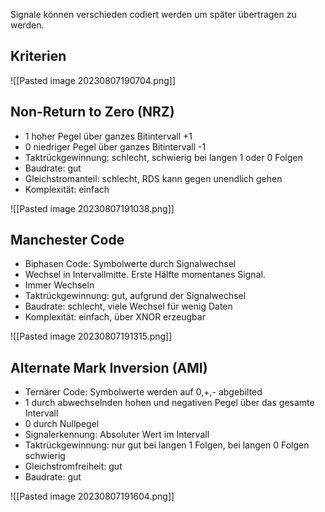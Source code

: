 Signale können verschieden codiert werden um später übertragen zu werden.

## Kriterien

![[Pasted image 20230807190704.png]]

## Non-Return to Zero (NRZ)

- 1 hoher Pegel über ganzes Bitintervall +1
- 0 niedriger Pegel über ganzes Bitintervall -1
- Taktrückgewinnung: schlecht, schwierig bei langen 1 oder 0 Folgen
- Baudrate: gut
- Gleichstromanteil: schlecht, RDS kann gegen unendlich gehen
- Komplexität: einfach

![[Pasted image 20230807191038.png]]

## Manchester Code

- Biphasen Code: Symbolwerte durch Signalwechsel
- Wechsel in Intervallmitte. Erste Hälfte momentanes Signal.
- Immer Wechseln
- Taktrückgewinnung: gut, aufgrund der Signalwechsel
- Baudrate: schlecht, viele Wechsel für wenig Daten
- Komplexität: einfach, über XNOR erzeugbar

![[Pasted image 20230807191315.png]]

## Alternate Mark Inversion (AMI)

- Ternärer Code: Symbolwerte werden auf 0,+,- abgebilted
- 1 durch abwechselnden hohen und negativen Pegel über das gesamte Intervall
- 0 durch Nullpegel
- Signalerkennung: Absoluter Wert im Intervall
- Taktrückgewinnung: nur gut bei langen 1 Folgen, bei langen 0 Folgen schwierig
- Gleichstromfreiheit: gut
- Baudrate: gut

![[Pasted image 20230807191604.png]]
